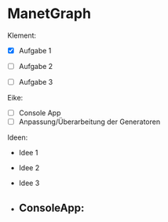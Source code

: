 # ManetGraph

Klement:
- [x] Aufgabe 1
- [ ] Aufgabe 2
- [ ] Aufgabe 3


Eike: 
- [ ] Console App
- [ ] Anpassung/Überarbeitung der Generatoren

Ideen:
- Idee 1
- Idee 2
- Idee 3

- ConsoleApp:
  - 

